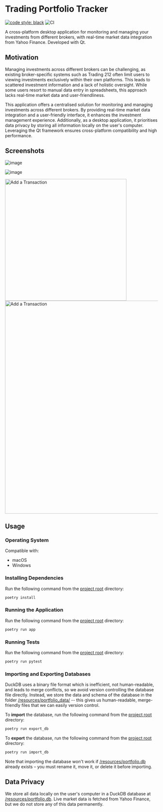 # Trading Portfolio Tracker

[![code style: black](https://img.shields.io/badge/code%20style-black-000000.svg)](https://github.com/psf/black)
![CI](https://github.com/IsaacCheng9/trading-portfolio-tracker/actions/workflows/pytest.yml/badge.svg)

A cross-platform desktop application for monitoring and managing your
investments from different brokers, with real-time market data integration from
Yahoo Finance. Developed with Qt.

## Motivation

Managing investments across different brokers can be challenging, as existing
broker-specific systems such as Trading 212 often limit users to viewing
investments exclusively within their own platforms. This leads to scattered
investment information and a lack of holistic oversight. While some users
resort to manual data entry in spreadsheets, this approach lacks real-time
market data and user-friendliness.

This application offers a centralised solution for monitoring and managing
investments across different brokers. By providing real-time market data
integration and a user-friendly interface, it enhances the investment management
experience. Additionally, as a desktop application, it prioritises data privacy
by storing all information locally on the user's computer. Leveraging the Qt
framework ensures cross-platform compatibility and high performance.

## Screenshots

![image](https://github.com/IsaacCheng9/trading-portfolio-tracker/assets/47993930/d572dea0-133c-4369-b45f-d497a782dd13)

![image](https://github.com/IsaacCheng9/trading-portfolio-tracker/assets/47993930/48c23b13-45cf-4fb5-a87e-21d5d57e86e9)

<img src="https://github.com/IsaacCheng9/trading-portfolio-tracker/assets/47993930/7ffc058c-39fe-404c-a3ac-58d4d7120bef" alt="Add a Transaction" width="400">

<img src="https://github.com/IsaacCheng9/trading-portfolio-tracker/assets/47993930/8067a5d0-f7c6-4cc5-ad00-20ccbf9d0e50" alt="Add a Transaction" width="700">

## Usage

### Operating System

Compatible with:

- macOS
- Windows
<!-- Test Linux compatibility with PyQt6, as Linux doesn't work with PySide6. -->

### Installing Dependencies

Run the following command from the [project root](./) directory:

```bash
poetry install
```

### Running the Application

Run the following command from the [project root](./) directory:

```bash
poetry run app
```

### Running Tests

Run the following command from the [project root](./) directory:

```bash
poetry run pytest
```

### Importing and Exporting Databases

DuckDB uses a binary file format which is inefficient, not human-readable, and
leads to merge conflicts, so we avoid version controlling the database file
directly. Instead, we store the data and schema of the database in the folder
[/resources/portfolio_data/](/resources/portfolio_data/) -- this gives us
human-readable, merge-friendly files that we can easily version control.

To **import** the database, run the following command from the [project root](./)
directory:

```bash
poetry run export_db
```

To **export** the database, run the following command from the [project root](./)
directory:

```bash
poetry run import_db
```

Note that importing the database won't work if
[/resources/portfolio.db](./resources/portfolio.db) already exists – you must
rename it, move it, or delete it before importing.

## Data Privacy

We store all data locally on the user's computer in a
DuckDB database at [/resources/portfolio.db](./resources/portfolio.db). Live
market data is fetched from Yahoo Finance, but we do not store any of this data
permanently.
